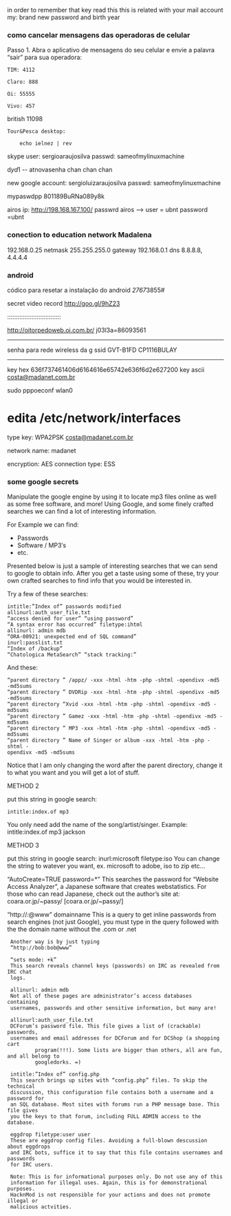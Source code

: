 in order to remember that key read this
this is related with your mail account
my: brand new password and birth year

### como cancelar mensagens das operadoras de celular

Passo 1. Abra o aplicativo de mensagens do seu celular e envie a palavra “sair” para sua operadora:

    TIM: 4112

    Claro: 888

    Oi: 55555

    Vivo: 457

british 11098

    Tour&Pesca desktop:

        echo ielnez | rev

skype user: sergioaraujosilva
passwd: sameofmylinuxmachine

d*yd*1 -- atnovasenha chan chan chan

new google account: sergioluizaraujosilva
passwd: sameofmylinuxmachine

mypaswdpp 801189BuRNa089y8k


airos ip: http://198.168.167.100/
passwrd airos -->
user = ubnt
password =ubnt

### conection to education network Madalena
192.168.0.25
netmask 255.255.255.0
gateway 192.168.0.1
dns 8.8.8.8, 4.4.4.4


### android
códico para resetar a instalação do android
*2767*3855#

secret video record
http://goo.gl/9hZ23

:::::::::::::::::::::::::::::::

http://oitorpedoweb.oi.com.br/
j03l3a=86093561

-----------------------------------------------------
senha para rede wireless da g
ssid GVT-B1FD
CP1116BULAY

-----------------------------------------------------
key hex 636f737461406d6164616e65742e636f6d2e627200
key ascii costa@madanet.com.br

sudo pppoeconf wlan0
# edita /etc/network/interfaces

type key: WPA2PSK
costa@madanet.com.br

network name: madanet

encryption: AES
connection type: ESS

### some google secrets

Manipulate the google engine by using it to locate mp3 files online as well as
some free software, and more! Using Google, and some finely crafted searches we
can find a lot of interesting information.

For Example we can find:

* Passwords
* Software / MP3′s
* etc.

Presented below is just a sample of interesting searches that we can send to
google to obtain info. After you get a taste using some of these, try your own
crafted searches to find info that you would be interested in.

Try a few of these searches:

    intitle:”Index of” passwords modified
    allinurl:auth_user_file.txt
    “access denied for user” “using password”
    “A syntax error has occurred” filetype:ihtml
    allinurl: admin mdb
    “ORA-00921: unexpected end of SQL command”
    inurl:passlist.txt
    “Index of /backup”
    “Chatologica MetaSearch” “stack tracking:”

And these:

    “parent directory ” /appz/ -xxx -html -htm -php -shtml -opendivx -md5 -md5sums
    “parent directory ” DVDRip -xxx -html -htm -php -shtml -opendivx -md5 -md5sums
    “parent directory “Xvid -xxx -html -htm -php -shtml -opendivx -md5 -md5sums
    “parent directory ” Gamez -xxx -html -htm -php -shtml -opendivx -md5 -md5sums
    “parent directory ” MP3 -xxx -html -htm -php -shtml -opendivx -md5 -md5sums
    “parent directory ” Name of Singer or album -xxx -html -htm -php -shtml -
    opendivx -md5 -md5sums

Notice that I am only changing the word after the parent directory, change it
to what you want and you will get a lot of stuff.

METHOD 2

put this string in google search:

    intitle:index.of mp3

You only need add the name of the song/artist/singer. Example: intitle:index.of mp3 jackson

METHOD 3

put this string in google search:
inurl:microsoft filetype:iso
You can change the string to watever you want, ex. microsoft to adobe, iso to
zip etc…

“AutoCreate=TRUE password=*”
This searches the password for “Website Access Analyzer”, a Japanese software that creates webstatistics. For those who can read Japanese, check out the
author’s site at: coara.or.jp/~passy/ [coara.or.jp/~passy/]

“http://*:*@www” domainname
This is a query to get inline passwords from search engines (not just Google),
     you must type in the query followed with the the domain name without the .com
     or .net

     Another way is by just typing
     “http://bob:bob@www”

     “sets mode: +k”
     This search reveals channel keys (passwords) on IRC as revealed from IRC chat
     logs.

     allinurl: admin mdb
     Not all of these pages are administrator’s access databases containing
     usernames, passwords and other sensitive information, but many are!

     allinurl:auth_user_file.txt
     DCForum’s password file. This file gives a list of (crackable) passwords,
     usernames and email addresses for DCForum and for DCShop (a shopping cart
             program(!!!). Some lists are bigger than others, all are fun, and all belong to
             googledorks. =)

     intitle:”Index of” config.php
     This search brings up sites with “config.php” files. To skip the technical
     discussion, this configuration file contains both a username and a password for
     an SQL database. Most sites with forums run a PHP message base. This file gives
     you the keys to that forum, including FULL ADMIN access to the database.

     eggdrop filetype:user user
     These are eggdrop config files. Avoiding a full-blown descussion about eggdrops
     and IRC bots, suffice it to say that this file contains usernames and passwords
     for IRC users.

     Note: This is for informational purposes only. Do not use any of this
     information for illegal uses. Again, this is for demonstrational purposes.
     HacknMod is not responsible for your actions and does not promote illegal or
     malicious actvities.
